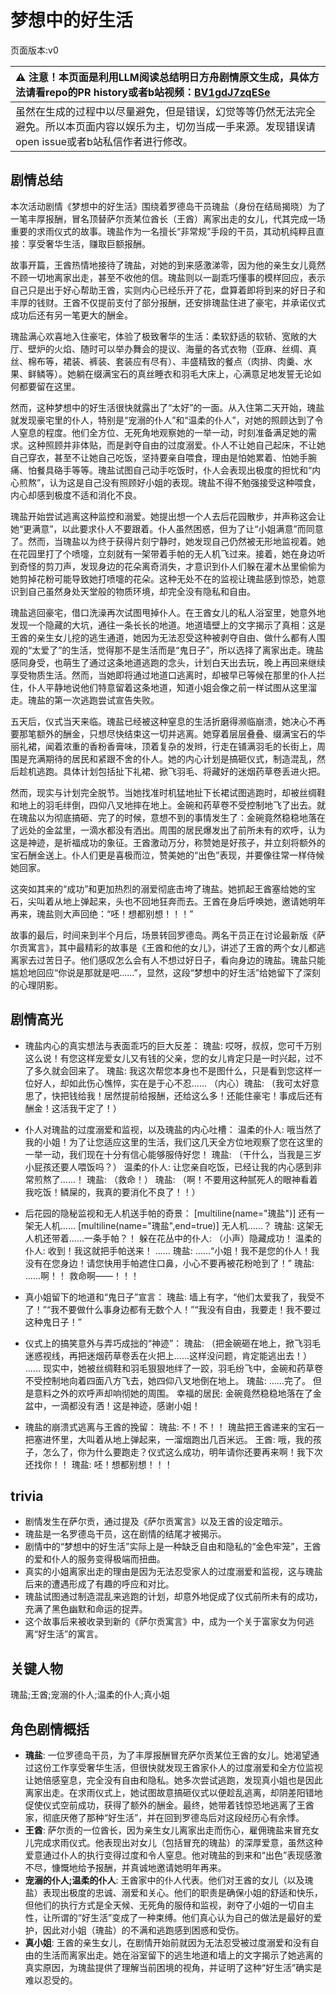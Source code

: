 # 梦想中的好生活
页面版本:v0
 

| :warning: 注意！本页面是利用LLM阅读总结明日方舟剧情原文生成，具体方法请看repo的PR history或者b站视频：[BV1gdJ7zqESe](https://www.bilibili.com/video/BV1gdJ7zqESe/)         |
|:----------------------------|
| 虽然在生成的过程中以尽量避免，但是错误，幻觉等等仍然无法完全避免。所以本页面内容以娱乐为主，切勿当成一手来源。发现错误请open issue或者b站私信作者进行修改。|



## 剧情总结
本次活动剧情《梦想中的好生活》围绕着罗德岛干员瑰盐（身份在结局揭晓）为了一笔丰厚报酬，冒名顶替萨尔贡某位酋长（王酋）离家出走的女儿，代其完成一场重要的求雨仪式的故事。瑰盐作为一名擅长“非常规”手段的干员，其动机纯粹且直接：享受奢华生活，赚取巨额报酬。

故事开篇，王酋热情地接待了瑰盐，对她的到来感激涕零，因为他的亲生女儿竟然不顾一切地离家出走，甚至不收他的信。瑰盐则以一副乖巧懂事的模样回应，表示自己只是出于好心帮助王酋，实则内心已经乐开了花，盘算着即将到来的好日子和丰厚的钱财。王酋不仅提前支付了部分报酬，还安排瑰盐住进了豪宅，并承诺仪式成功后还有另一笔更大的酬金。

瑰盐满心欢喜地入住豪宅，体验了极致奢华的生活：柔软舒适的软轿、宽敞的大厅、壁炉的火焰、随时可以举办舞会的提议、海量的各式衣物（亚麻、丝绸、真丝、棉布等，裙装、裤装、套装应有尽有）、丰盛精致的餐点（肉排、肉羹、水果、鲜鳞等）。她躺在缀满宝石的真丝睡衣和羽毛大床上，心满意足地发誓无论如何都要留在这里。

然而，这种梦想中的好生活很快就露出了“太好”的一面。从入住第二天开始，瑰盐就发现豪宅里的仆人，特别是“宠溺的仆人”和“温柔的仆人”，对她的照顾达到了令人窒息的程度。他们全方位、无死角地观察她的一举一动，时刻准备满足她的需求。这种照顾并非体贴，而是剥夺自由的过度溺爱。仆人不让她自己起床，不让她自己穿衣，甚至不让她自己吃饭，坚持要亲自喂食，理由是怕她累着、怕她手腕痛、怕餐具硌手等等。瑰盐试图自己动手吃饭时，仆人会表现出极度的担忧和“内心煎熬”，认为这是自己没有照顾好小姐的表现。瑰盐不得不勉强接受这种喂食，内心却感到极度不适和消化不良。

瑰盐开始尝试逃离这种监控和溺爱。她提出想一个人去后花园散步，并声称这会让她“更满意”，以此要求仆人不要跟着。仆人虽然困惑，但为了让“小姐满意”而同意了。然而，当瑰盐以为终于获得片刻宁静时，她发现自己仍然被无形地监视着。她在花园里打了个喷嚏，立刻就有一架带着手帕的无人机飞过来。接着，她在身边听到奇怪的剪刀声，发现身边的花朵离奇消失，才意识到仆人们躲在灌木丛里偷偷为她剪掉花粉可能导致她打喷嚏的花朵。这种无处不在的监视让瑰盐感到惊恐，她意识到自己虽然身处天堂般的物质环境，却完全没有隐私和自由。

瑰盐逃回豪宅，借口洗澡再次试图甩掉仆人。在王酋女儿的私人浴室里，她意外地发现一个隐藏的大坑，通往一条长长的地道。地道墙壁上的文字揭示了真相：这是王酋的亲生女儿挖的逃生通道，她因为无法忍受这种被剥夺自由、做什么都有人围观的“太爱了”的生活，觉得那不是生活而是“鬼日子”，所以选择了离家出走。瑰盐感同身受，也萌生了通过这条地道逃跑的念头，计划白天出去玩，晚上再回来继续享受物质生活。然而，当她即将通过地道口逃离时，却被早已等候在那里的仆人拦住，仆人平静地说他们特意留着这条地道，知道小姐会像之前一样试图从这里溜走。瑰盐的第一次逃跑尝试宣告失败。

五天后，仪式当天来临。瑰盐已经被这种窒息的生活折磨得濒临崩溃，她决心不再要那笔额外的酬金，只想尽快结束这一切并逃离。她穿着层层叠叠、缀满宝石的华丽礼裙，闻着浓重的香粉香膏味，顶着复杂的发辫，行走在铺满羽毛的长街上，周围是充满期待的居民和紧跟不舍的仆人。她的内心计划是搞砸仪式，制造混乱，然后趁机逃跑。具体计划包括扯下礼裙、掀飞羽毛、将藏好的迷烟药草卷丢进火把。

然而，现实与计划完全脱节。当她找准时机猛地扯下长裙试图逃跑时，却被丝绸鞋和地上的羽毛绊倒，四仰八叉地摔在地上。金碗和药草卷不受控制地飞了出去。就在瑰盐以为彻底搞砸、完了的时候，意想不到的事情发生了：金碗竟然稳稳地落在了远处的金盆里，一滴水都没有洒出。周围的居民爆发出了前所未有的欢呼，认为这是神迹，是祈福成功的象征。王酋激动万分，称赞她是好孩子，并立刻将额外的宝石酬金送上。仆人们更是喜极而泣，赞美她的“出色”表现，并要像往常一样侍候她回家。

这突如其来的“成功”和更加热烈的溺爱彻底击垮了瑰盐。她抓起王酋塞给她的宝石，尖叫着从地上弹起来，头也不回地狂奔而去。王酋在身后呼唤她，邀请她明年再来，瑰盐则大声回绝：“呸！想都别想！！！”

故事的最后，时间来到半个月后，场景转回罗德岛。两名干员正在讨论最新版《萨尔贡寓言》，其中最精彩的故事是《王酋和他的女儿》，讲述了王酋的两个女儿都逃离家去过苦日子。他们感叹怎么会有人不想过好日子，看向身边的瑰盐。瑰盐只能尴尬地回应“你说是那就是吧……”，显然，这段“梦想中的好生活”给她留下了深刻的心理阴影。
## 剧情高光
- 瑰盐内心的真实想法与表面乖巧的巨大反差：
  瑰盐: 哎呀，叔叔，您可千万别这么说！有您这样宠爱女儿又有钱的父亲，您的女儿肯定只是一时兴起，过不了多久就会回来了。
  瑰盐: 我这次帮您本身也不是图什么，只是看到您这样一位好人，却如此伤心憔悴，实在是于心不忍......
  （内心）瑰盐: （我可太好意思了，快把钱给我！居然提前给报酬，还给这么多！还能住豪宅！事成后还有酬金！这活我干定了！）

- 仆人对瑰盐的过度溺爱和监视，以及瑰盐的内心吐槽：
  温柔的仆人: 哦当然了我的小姐！为了让您适应这里的生活，我们这几天全方位地观察了您在这里的一举一动，我们现在十分有信心能够服侍好您！
  瑰盐: （干什么，当我是三岁小屁孩还要人喂饭吗？）
  温柔的仆人: 让您亲自吃饭，已经让我的内心感到非常煎熬了......！
  瑰盐: （救命！）
  瑰盐: （啊！不要用这种腻死人的眼神看着我吃饭！鳞屎的，我真的要消化不良了！！）

- 后花园的隐秘监视和无人机送手帕的奇景：
  [multiline(name="瑰盐")] 还有一架无人机......
  [multiline(name="瑰盐",end=true)] 无人机......？
  瑰盐: 这架无人机还带着......一条手帕？！
  躲在花丛中的仆人: （小声）隐藏成功！
  温柔的仆人: 收到！我这就把手帕送来！
  ......
  瑰盐: ......“小姐！我不是您的仆人！我没有在您身边！请您快用手帕遮住口鼻，小心不要再被花粉呛到了！”
  瑰盐: ......啊！！ 救命啊——！！！

- 真小姐留下的地道和“鬼日子”宣言：
  瑰盐: 墙上有字，“他们太爱我了，我受不了！”“我不要做什么事身边都有无数个人！”“我没有自由，我要走！我不要过这种鬼日子！”

- 仪式上的搞笑意外与弄巧成拙的“神迹”：
  瑰盐: （把金碗砸在地上，掀飞羽毛迷惑视线，再把迷烟药草卷丢在火把上......这样没问题，肯定能逃出去！）
  ......
  现实中，她被丝绸鞋和羽毛狠狠地绊了一跤，羽毛纷飞中，金碗和药草卷不受控制地向着四面八方飞去，她四仰八叉地倒在地上。
  瑰盐: ......完了。
  但是意料之外的欢呼声却响彻她的周围。
  幸福的居民: 金碗竟然稳稳地落在了金盆中，一滴都没有洒！这是神迹，感谢小姐！

- 瑰盐的崩溃式逃离与王酋的挽留：
  瑰盐: 不！不！！
  瑰盐把王酋递来的宝石一把塞进怀里，大叫着从地上弹起来，一溜烟跑出几百米远。
  王酋: 哦，我的孩子，怎么了，你为什么要跑走？仪式这么成功，明年请你还要再来啊！我下次还找你！！
  瑰盐: 呸！想都别想！！！
## trivia
- 剧情发生在萨尔贡，通过提及《萨尔贡寓言》以及王酋的设定暗示。
- 瑰盐是一名罗德岛干员，这在剧情的结尾才被揭示。
- 剧情中的“梦想中的好生活”实际上是一种缺乏自由和隐私的“金色牢笼”，王酋的爱和仆人的服务变得极端而扭曲。
- 真实的小姐离家出走的理由是因为无法忍受家人的过度溺爱和监视，这与瑰盐后来的遭遇形成了有趣的呼应和对比。
- 瑰盐试图通过制造混乱来逃跑的计划，却意外地促成了仪式前所未有的成功，充满了黑色幽默和命运的捉弄。
- 这个故事后来被收录到新的《萨尔贡寓言》中，成为一个关于富家女为何逃离“好生活”的寓言。
## 关键人物
瑰盐;王酋;宠溺的仆人;温柔的仆人;真小姐
## 角色剧情概括
-   **瑰盐**: 一位罗德岛干员，为了丰厚报酬冒充萨尔贡某位王酋的女儿。她渴望通过这份工作享受奢华生活，但很快就发现王酋家仆人的过度溺爱和全方位监视让她倍感窒息，完全没有自由和隐私。她多次尝试逃跑，发现真小姐也是因此离家出走。在求雨仪式上，她试图故意搞砸仪式以便趁乱逃离，却阴差阳错地促使仪式空前成功，获得了额外的酬金。最终，她带着钱惊恐地逃离了王酋家，彻底厌倦了那种“好生活”，并在回到罗德岛后对这段经历心有余悸。
-   **王酋**: 萨尔贡的一位酋长，因为亲生女儿离家出走而伤心，雇佣瑰盐来冒充女儿完成求雨仪式。他表现出对女儿（包括冒充的瑰盐）的深厚爱意，虽然这种爱意通过仆人的执行变得过度和令人窒息。他对瑰盐的到来和“出色”表现感激不尽，慷慨地给予报酬，并真诚地邀请她明年再来。
-   **宠溺的仆人;温柔的仆人**: 王酋家中的仆人代表。他们对王酋的女儿（以及瑰盐）表现出极度的忠诚、溺爱和关心。他们的职责是确保小姐的舒适和快乐，但他们的执行方式是全天候、无死角的服侍和监视，剥夺了小姐的一切自主性，让所谓的“好生活”变成了一种束缚。他们真心认为自己的做法是最好的爱护，因此对小姐（瑰盐）的不满和逃跑感到困惑和受伤。
-   **真小姐**: 王酋的亲生女儿，在剧情开始前就因为无法忍受被过度溺爱和没有自由的生活而离家出走。她在浴室留下的逃生地道和墙上的文字揭示了她逃离的真实原因，为瑰盐提供了理解当前困境的视角，并证明了这种“好生活”确实是难以忍受的。